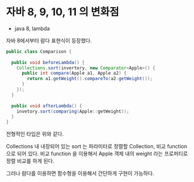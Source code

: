 # 자바 8, 9, 10, 11 의 변화점

- java 8, lambda

자바 8에서부터 람다 표현식이 등장했다.

```java
public class Comparison {
  
  public void beforeLambda() {
    Collections.sort(invertory, new Comparator<Apple>() {
      public int compare(Apple a1, Apple a2) {
        return a1.getWeight().compareTo(a2.getWeight());
      }
    });
  }
  
  public void afterLambda() {
    invetory.sort(comparing(Apple::getWeight));
  }
}
```

전형적인 타입은 위와 같다.

Collections 내 내장되어 있는 sort 는 파라미터로 정렬할 Collection, 비교 function 으로 되어 있다.
비교 function 을 이용해서 Apple 객체 내의 weight 라는 프로퍼티로 정렬 비교를 하게 된다.

그러나 람다를 이용하면 함수형을 이용해서 간단하게 구현이 가능하다.